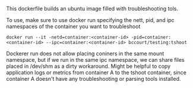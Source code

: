This dockerfile builds an ubuntu image filled with troubleshooting tols.

To use, make sure to use docker run specifying the nett, pid, and ipc namespaces of the container you want to troubleshoot
```
docker run --it -netd=container:<container-id> -pid=container:<container-id> --ipc=container:<container-id> bccourt/testing:tshoot
```

Dockerer run does not allow placing coniners in the same mount namespace, but if we run in the same ipc namespace, we can share files placed in /dev/shm as a dirty workaround. Might be helpful to copy application logs or metrics from container A to the tshoot container, since container A doesn't have any troubleshooting or parsing tools installed.
